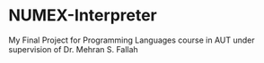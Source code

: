 # NUMEX-Interpreter
My Final Project for Programming Languages course in AUT under supervision of Dr. Mehran S. Fallah
